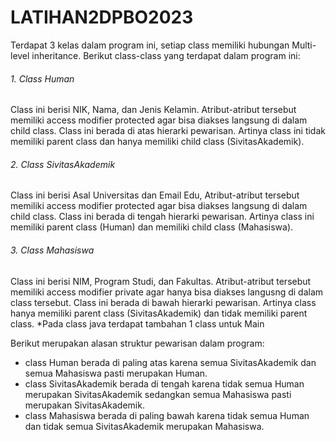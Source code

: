 # LATIHAN2DPBO2023

Terdapat 3 kelas dalam program ini, setiap class memiliki hubungan Multi-level inheritance.
Berikut class-class yang terdapat dalam program ini:
###### 1. Class Human
  Class ini berisi NIK, Nama, dan Jenis Kelamin. Atribut-atribut tersebut memiliki access modifier protected agar bisa diakses langsung di dalam child class.
  Class ini berada di atas hierarki pewarisan. Artinya class ini tidak memiliki parent class dan hanya memiliki child class (SivitasAkademik).
###### 2. Class SivitasAkademik
  Class ini berisi Asal Universitas dan Email Edu, Atribut-atribut tersebut memiliki access modifier protected agar bisa diakses langsung di dalam child class.
  Class ini berada di tengah hierarki pewarisan. Artinya class ini memiliki parent class (Human) dan memiliki child class (Mahasiswa).
###### 3. Class Mahasiswa
  Class ini berisi NIM, Program Studi, dan Fakultas. Atribut-atribut tersebut memiliki access modifier private agar hanya bisa diakses langusng di dalam class tersebut.
  Class ini berada di bawah hierarki pewarisan. Artinya class hanya memiliki parent class (SivitasAkademik) dan tidak memiliki parent class.
*Pada class java terdapat tambahan 1 class untuk Main

Berikut merupakan alasan struktur pewarisan dalam program:
- class Human berada di paling atas karena semua SivitasAkademik dan semua Mahasiswa pasti merupakan Human.
- class SivitasAkademik berada di tengah karena tidak semua Human merupakan SivitasAkademik sedangkan semua Mahasiswa pasti merupakan SivitasAkademik.
- class Mahasiswa berada di paling bawah karena tidak semua Human dan tidak semua SivitasAkademik merupakan Mahasiswa.
